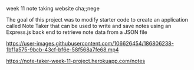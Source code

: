 
week 11 note taking website cha;;nege 

The goal of this project was to modify starter code to create an application called Note Taker that can be used to write and save notes using an Express.js back end to retrieve note data from a JSON file


https://user-images.githubusercontent.com/106626454/186806238-1bf1a575-9bcb-43cf-bf6e-58f568a7fe68.mp4

https://note-taker-week-11-project.herokuapp.com/notes

